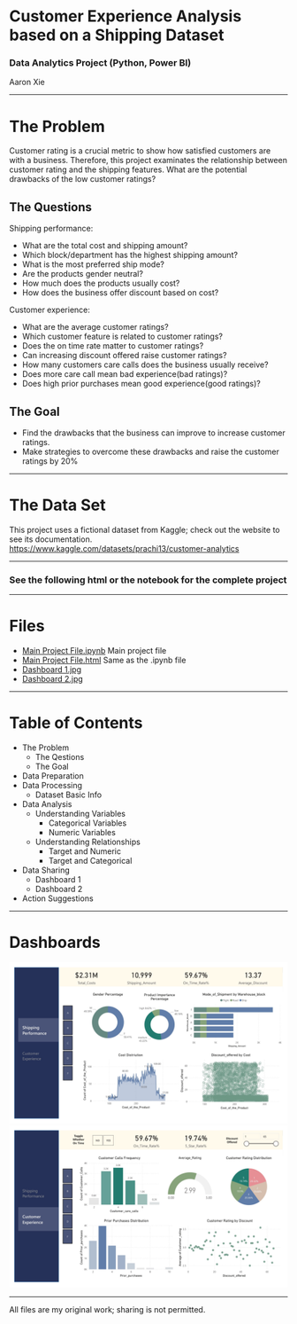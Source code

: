 # Customer Experience Analysis based on a Shipping Dataset
### Data Analytics Project (Python, Power BI)
Aaron Xie
___
# The Problem
Customer rating is a crucial metric to show how satisfied customers are with a business. Therefore, this project examinates the relationship between customer rating and the shipping features. What are the potential drawbacks of the low customer ratings?

## The Questions
Shipping performance:
* What are the total cost and shipping amount?
* Which block/department has the highest shipping amount?
* What is the most preferred ship mode?
* Are the products gender neutral?
* How much does the products usually cost?
* How does the business offer discount based on cost?

Customer experience:
* What are the average customer ratings?
* Which customer feature is related to customer ratings?
* Does the on time rate matter to customer ratings?
* Can increasing discount offered raise customer ratings?
* How many customers care calls does the business usually receive?
* Does more care call mean bad experience(bad ratings)?
* Does high prior purchases mean good experience(good ratings)?

## The Goal
* Find the drawbacks that the business can improve to increase customer ratings.
* Make strategies to overcome these drawbacks and raise the customer ratings by 20%
___
# The Data Set
This project uses a fictional dataset from Kaggle; check out the website to see its documentation.
https://www.kaggle.com/datasets/prachi13/customer-analytics
___
### See the following html or the notebook for the complete project
___
# Files

* [Main Project File.ipynb](https://github.com/aaronxxie/Customer-Experience-Analysis/blob/main/Main%20Project%20File.ipynb) Main project file
* [Main Project File.html](https://github.com/aaronxxie/Customer-Experience-Analysis/blob/main/Main%20Project%20File.html) Same as the .ipynb file
* [Dashboard 1.jpg](https://github.com/aaronxxie/Customer-Experience-Analysis/blob/main/Dashboard%201.jpg)
* [Dashboard 2.jpg](https://github.com/aaronxxie/Customer-Experience-Analysis/blob/main/Dashboard%202.jpg)
___
# Table of Contents
* The Problem
    * The Qestions
    * The Goal
* Data Preparation
* Data Processing
    * Dataset Basic Info
* Data Analysis
    * Understanding Variables
        * Categorical Variables
        * Numeric Variables
    * Understanding Relationships
        * Target and Numeric
        * Target and Categorical
* Data Sharing
    * Dashboard 1
    * Dashboard 2
* Action Suggestions
___
# Dashboards
![Dashboard 1](https://github.com/aaronxxie/Customer-Experience-Analysis/blob/main/Dashboard%201.jpg)
![Dashboard 2](https://github.com/aaronxxie/Customer-Experience-Analysis/blob/main/Dashboard%202.jpg)
___
All files are my original work; sharing is not permitted.

